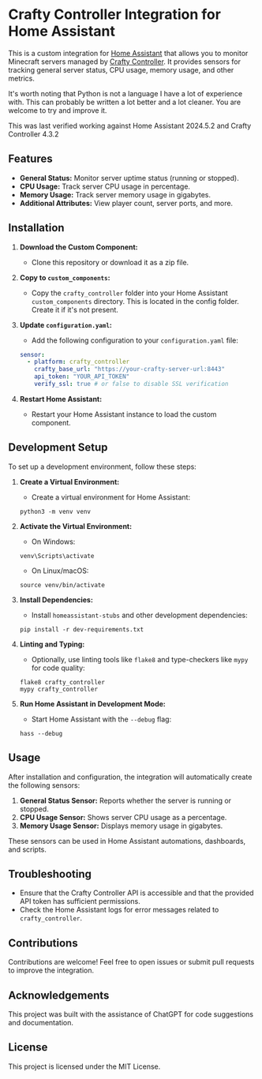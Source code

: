 # Crafty Controller Integration for Home Assistant

This is a custom integration for [Home Assistant](https://www.home-assistant.io/) that allows you to monitor Minecraft servers managed by [Crafty Controller](https://craftycontrol.com/). It provides sensors for tracking general server status, CPU usage, memory usage, and other metrics.

It's worth noting that Python is not a language I have a lot of experience with. This can probably be written a lot better and a lot cleaner. You are welcome to try and improve it.

This was last verified working against Home Assistant 2024.5.2 and Crafty Controller 4.3.2

## Features

- **General Status:** Monitor server uptime status (running or stopped).
- **CPU Usage:** Track server CPU usage in percentage.
- **Memory Usage:** Track server memory usage in gigabytes.
- **Additional Attributes:** View player count, server ports, and more.

## Installation

1. **Download the Custom Component:**
   - Clone this repository or download it as a zip file.

2. **Copy to `custom_components`:**
   - Copy the `crafty_controller` folder into your Home Assistant `custom_components` directory. This is located in the config folder. Create it if it's not present.

3. **Update `configuration.yaml`:**
   - Add the following configuration to your `configuration.yaml` file:
   ```YAML
   sensor:
     - platform: crafty_controller
       crafty_base_url: "https://your-crafty-server-url:8443"
       api_token: "YOUR_API_TOKEN"
       verify_ssl: true # or false to disable SSL verification
   ```

4. **Restart Home Assistant:**
   - Restart your Home Assistant instance to load the custom component.

## Development Setup

To set up a development environment, follow these steps:

1. **Create a Virtual Environment:**
   - Create a virtual environment for Home Assistant:
   ```
   python3 -m venv venv
   ```

2. **Activate the Virtual Environment:**
   - On Windows:
   ```
   venv\Scripts\activate
   ```
   - On Linux/macOS:
   ```
   source venv/bin/activate
   ```

3. **Install Dependencies:**
   - Install `homeassistant-stubs` and other development dependencies:
   ```
   pip install -r dev-requirements.txt
   ```

4. **Linting and Typing:**
   - Optionally, use linting tools like `flake8` and type-checkers like `mypy` for code quality:
   ```
   flake8 crafty_controller
   mypy crafty_controller
   ```

5. **Run Home Assistant in Development Mode:**
   - Start Home Assistant with the `--debug` flag:
   ```
   hass --debug
   ```

## Usage

After installation and configuration, the integration will automatically create the following sensors:

1. **General Status Sensor:** Reports whether the server is running or stopped.
2. **CPU Usage Sensor:** Shows server CPU usage as a percentage.
3. **Memory Usage Sensor:** Displays memory usage in gigabytes.

These sensors can be used in Home Assistant automations, dashboards, and scripts.

## Troubleshooting

- Ensure that the Crafty Controller API is accessible and that the provided API token has sufficient permissions.
- Check the Home Assistant logs for error messages related to `crafty_controller`.

## Contributions

Contributions are welcome! Feel free to open issues or submit pull requests to improve the integration.

## Acknowledgements

This project was built with the assistance of ChatGPT for code suggestions and documentation.

## License

This project is licensed under the MIT License.
